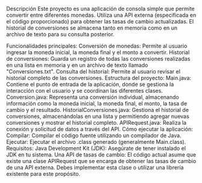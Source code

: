 Descripción
Este proyecto es una aplicación de consola simple que permite convertir entre diferentes monedas. Utiliza una API externa (especificada en el código proporcionado) para obtener las tasas de cambio actualizadas. El historial de conversiones se almacena tanto en memoria como en un archivo de texto para su consulta posterior.

Funcionalidades principales:
Conversión de monedas: Permite al usuario ingresar la moneda inicial, la moneda final y el monto a convertir.
Historial de conversiones: Guarda un registro de todas las conversiones realizadas en una lista en memoria y en un archivo de texto llamado "Conversiones.txt".
Consulta del historial: Permite al usuario revisar el historial completo de las conversiones.
Estructura del proyecto:
Main.java: Contiene el punto de entrada de la aplicación, donde se gestiona la interacción con el usuario y se coordinan las diferentes clases.
Conversion.java: Representa una conversión individual, almacenando información como la moneda inicial, la moneda final, el monto, la tasa de cambio y el resultado.
HistorialConversiones.java: Gestiona el historial de conversiones, almacenándolas en una lista y permitiendo agregar nuevas conversiones y mostrar el historial completo.
APIRequest.java: Realiza la conexión y solicitud de datos a través del API.
Cómo ejecutar la aplicación:
Compilar: Compilar el código fuente utilizando un compilador de Java.
Ejecutar: Ejecutar el archivo .class generado (generalmente Main.class).
Requisitos:
Java Development Kit (JDK): Asegúrate de tener instalado el JDK en tu sistema.
Una API de tasas de cambio: El código actual asume que existe una clase APIRequest que se encarga de obtener las tasas de cambio de una API externa. Debes implementar esta clase o utilizar una librería existente para este propósito.
